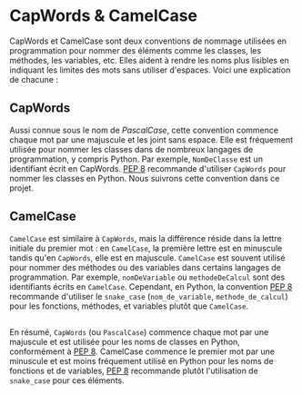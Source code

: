 # CapWords & CamelCase

CapWords et CamelCase sont deux conventions de nommage utilisées en programmation pour nommer des éléments comme les classes, les méthodes, les variables, etc. Elles aident à rendre les noms plus lisibles en indiquant les limites des mots sans utiliser d'espaces. Voici une explication de chacune :

## CapWords

Aussi connue sous le nom de *PascalCase*, cette convention commence chaque mot par une majuscule et les joint sans espace. Elle est fréquement utilisée pour nommer les classes dans de nombreux langages de programmation, y compris Python. Par exemple, `NomDeClasse` est un identifiant écrit en CapWords. [PEP 8](PEP8-resume-fr.md) recommande d'utiliser `CapWords` pour nommer les classes en Python. Nous suivrons cette convention dans ce projet.

## CamelCase

`CamelCase` est similaire à `CapWords`, mais la différence réside dans la lettre initiale du premier mot : en `CamelCase`, la première lettre est en minuscule tandis qu'en `CapWords`, elle est en majuscule. `CamelCase` est souvent utilisé pour nommer des méthodes ou des variables dans certains langages de programmation. Par exemple, `nomDeVariable` ou `methodeDeCalcul` sont des identifiants écrits en `CamelCase`. Cependant, en Python, la convention [PEP 8](PEP8-resume-fr.md) recommande d'utiliser le `snake_case` (`nom_de_variable`, `methode_de_calcul`) pour les fonctions, méthodes, et variables plutôt que `CamelCase`.


##

En résumé, `CapWords` (ou `PascalCase`) commence chaque mot par une majuscule et est utilisée pour les noms de classes en Python, conformément à [PEP 8](PEP8-resume-fr.md). CamelCase commence le premier mot par une minuscule et est moins fréquement utilisé en Python pour les noms de fonctions et de variables, [PEP 8](PEP8-resume-fr.md) recommande plutôt l'utilisation de `snake_case` pour ces éléments.